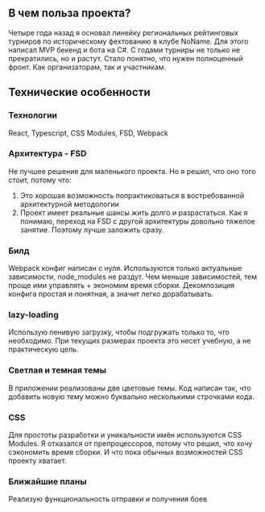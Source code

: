## В чем польза проекта?
Четыре года назад я основал линейку региональных рейтинговых турниров по историческому фехтованию в клубе NoName. Для этого написал MVP бекенд и бота на C#. С годами турниры не только не прекратились, но и растут. Стало понятно, что нужен полноценный фронт. Как организаторам, так и участникам.

## Технические особенности

### Технологии
React, Typescript, CSS Modules, FSD, Webpack

### Архитектура - FSD
Не лучшее решение для маленького проекта. Но я решил, что оно того стоит, потому что:
1. Это хорошая возможность попрактиковаться в востребованной архитектурной методологии
2. Проект имеет реальные шансы жить долго и разрастаться. Как я понимаю, переход на FSD с другой архитектуры довольно тяжелое занятие. Поэтому лучше заложить сразу.

### Билд
Webpack конфиг написан с нуля. Используются только актуальные зависимости, node_modules не раздут. Чем меньше зависимостей, тем проще ими управлять + экономим время сборки.
Декомпозиция конфига простая и понятная, а значит легко дорабатывать.

### lazy-loading
Использую ленивую загрузку, чтобы подгружать только то, что необходимо. При текущих размерах проекта это несет учебную, а не практическую цель.

### Светлая и темная темы
В приложении реализованы две цветовые темы. Код написан так, что добавить новую тему можно буквально несколькими строчками кода.

### CSS
Для простоты разработки и уникальности имён используются CSS Modules.
Я отказался от препроцессоров, потому что решил, что хочу сэкономить время сборки. И что пока обычных возможностей CSS проекту хватает.

### Ближайшие планы
Реализую функциональность отправки и получения боев
